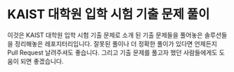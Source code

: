 # KAIST 대학원 입학 시험 기출 문제 풀이
이것은 KAIST 대학원 입학 시험 기출 문제로 소개 된 기출 문제들을 풀어놓은 솔루션들을 정리해놓은 레포지터리입니다. 잘못된 풀이나 더 정확한 풀이가 있다면 언제든지 Pull Request 날려주셔도 좋습니다. 그리고 기출 문제를 풀고자 했던 사람들에게도 도움이 되면 좋겠습니다.
